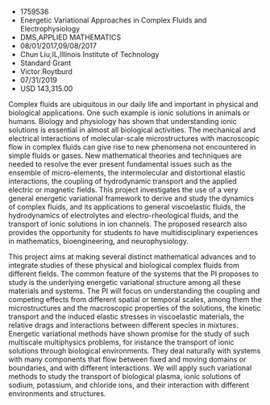 
* 1759536
* Energetic Variational Approaches in Complex Fluids and Electrophysiology
* DMS,APPLIED MATHEMATICS
* 08/01/2017,09/08/2017
* Chun Liu,IL,Illinois Institute of Technology
* Standard Grant
* Victor Roytburd
* 07/31/2019
* USD 143,315.00

Complex fluids are ubiquitous in our daily life and important in physical and
biological applications. One such example is ionic solutions in animals or
humans. Biology and physiology has shown that understanding ionic solutions is
essential in almost all biological activities. The mechanical and electrical
interactions of molecular-scale microstructures with macroscopic flow in complex
fluids can give rise to new phenomena not encountered in simple fluids or gases.
New mathematical theories and techniques are needed to resolve the ever present
fundamental issues such as the ensemble of micro-elements, the intermolecular
and distortional elastic interactions, the coupling of hydrodynamic transport
and the applied electric or magnetic fields. This project investigates the use
of a very general energetic variational framework to derive and study the
dynamics of complex fluids, and its applications to general viscoelastic fluids,
the hydrodynamics of electrolytes and electro-rheological fluids, and the
transport of ionic solutions in ion channels. The proposed research also
provides the opportunity for students to have multidisciplinary experiences in
mathematics, bioengineering, and neurophysiology.

This project aims at making several distinct mathematical advances and to
integrate studies of these physical and biological complex fluids from different
fields. The common feature of the systems that the PI proposes to study is the
underlying energetic variational structure among all these materials and
systems. The PI will focus on understanding the coupling and competing effects
from different spatial or temporal scales, among them the microstructures and
the macroscopic properties of the solutions, the kinetic transport and the
induced elastic stresses in viscoelastic materials, the relative drags and
interactions between different species in mixtures. Energetic variational
methods have shown promise for the study of such multiscale multiphysics
problems, for instance the transport of ionic solutions through biological
environments. They deal naturally with systems with many components that flow
between fixed and moving domains or boundaries, and with different interactions.
We will apply such variational methods to study the transport of biological
plasma, ionic solutions of sodium, potassium, and chloride ions, and their
interaction with different environments and structures.
